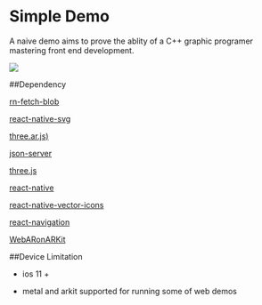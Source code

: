 # Simple Demo

A naive demo aims to prove the ablity of a C++ graphic programer mastering front end development.

![](https://github.com/xu-xionglong/MyDemo/blob/master/ezgif-4-2731c3a75f68.gif)


##Dependency

[rn-fetch-blob](https://github.com/joltup/rn-fetch-blob)

[react-native-svg](https://github.com/react-native-community/react-native-svg)

[three.ar.js)](https://github.com/google-ar/three.ar.js)

[json-server](https://github.com/typicode/json-server)

[three.js](https://github.com/mrdoob/three.js)

[react-native](https://github.com/facebook/react-native)

[react-native-vector-icons](https://github.com/oblador/react-native-vector-icons)

[react-navigation](https://github.com/react-navigation/react-navigation)

[WebARonARKit](https://github.com/google-ar/WebARonARKit)


##Device Limitation

- ios 11 + 

- metal and arkit supported for running some of web demos